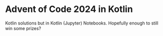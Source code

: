 # Advent of Code 2024 in Kotlin

Kotlin solutions but in Kotlin (Jupyter) Notebooks. Hopefully enough to still win some prizes?
